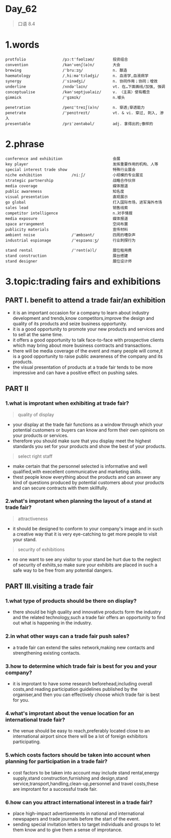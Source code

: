 # Day_62
> 口语 8.4
# 1.words
    protfolio                /pɔːt'fəʊlɪəʊ/        投资组合
    convention               /kən'venʃ(ə)n/        大会
    brewing                  /'bruːɪŋ/             n. 酿造
    haematology              /ˌhi:mə'tɔlədʒi/      n. 血液学,血液病学
    synergy                  /ˈsinədʒi/            n. 协同作用；协同；增效
    underline                /ʌndə'laɪn/           vt. 在…下面画线/加强, 强调
    conceptualise            /kən'septjuəlaiz/     v. 〈主英〉使有概念
    gimmick                  /'gɪmɪk/              n.噱头

    penetration              /penɪ'treɪʃ(ə)n/      n. 穿透;穿透能力
    penetrate                /'penɪtreɪt/          vt. & vi. 穿过, 刺入, 渗入
    presentable              /prɪˈzentəbəl/        adj. 拿得出的;像样的

# 2.phrase
    conference and exhibition                      会展
    key player                                     发挥重要作用的机构、人等
    special interest trade show                    特殊行业展会
    niche exhibition             /niːʃ/            小规模的专业展览
    strategic partnership                          战略合作伙伴
    media coverage                                 媒体报道
    public awareness                               知名度
    visual presentation                            直观展示
    go global                                      打入国际市场，进军海外市场
    sales lead                                     销售线索
    competitor intelligence                        n.对手情报
    media exposure                                 媒体报道
    space arrangement                              空间布置
    publicity materials                            宣传材料
    ambient noise                /'æmbɪənt/        四周的嘈杂声
    industrial espionage         /'espɪənɑːʒ/      行业刺探行为

    stand rental                 /'rent(ə)l/       展位租用费
    stand construction                             展台搭建
    stand designer                                 展位设计师

# 3.topic:trading fairs and exhibitions
## PART I. benefit to attend a trade fair/an exhibition
- it is an important occasion for a company to learn about industry development and trends,know competitors,improve the design and quality of its products and seize business opportunity.
- it is a good opportunity to promote your new products and services and to sell at the same time.
- it offers a good opportunity to talk face-to-face with prospective clients which may bring about more business contracts and transactions.
- there will be media coverage of the event and many people will come,it is a good opportunity to raise public awareness of the company and its products.
- the visual presentation of products at a trade fair tends to be more impressive and can have a positive effect on pushing sales.

## PART II
### 1.what is improtant when exhibiting at trade fair?
> quality of display
- your display at the trade fair functions as a window through which your potential customers or buyers can know and form their own opinions on your products or services.
- therefore you should make sure that you display meet the highest standards you set for your products and show the best of your products.

> select right staff
- make certain that the personnel selected is informative and well qualified,with execellent communicative and marketing skills.
- thest people know everything about the products and can answer any kind of questions produced by potential customers about your products and can secure contracts with them skillfully.

### 2.what's improtant when planning the layout of a stand at trade fair?
> attractiveness
- it should be designed to conform to your company's image and in such a creative way that it is very eye-catching to get more people to visit your stand.

> security of exhibitions
- no one want to see any visitor to your stand be hurt due to the neglect of security of exhiits,so make sure your exhibits are placed in such a safe way to be free from any potential dangers.

## PART III.visiting a trade fair
### 1.what type of products should be there on display?
- there should be high quality and innovative products form the industry and the related technology,such a trade fair offers an opportunity to find out what is happening in the industry.

### 2.in what other ways can a trade fair push sales?
- a trade fair can extend the sales network,making new contacts and strengthening existing contacts.

### 3.how to determine which trade fair is best for you and your company?
- it is improtant to have some research beforehead,including overall costs,and reading participation guidelines published by the organiser,and then you can effectively choose  which trade fair is best for you.

### 4.what's improtant about the venue location for an international trade fair?
- the venue should be easy to reach,preferably located close to an international airport since there will be a lot of foreign exhibitors participating.

### 5.which costs factors should be taken into account when planning for participation in a trade fair?
- cost factors to be taken into account may include stand rental,energy supply,stand construction,furnishing and design,stand service,transport,handling,clean-up,personnel and travel costs,these are improtant for a successful trade fair.

### 6.how can you attract international interest in a trade fair?
- place high-impact advertisements in national and international newspapers and trade journals before the start of the event.
- sending special invitation letters to target individuals and groups to let them know and to give them a sense of improtance.



